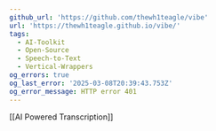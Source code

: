 ```yaml
---
github_url: 'https://github.com/thewh1teagle/vibe'
url: 'https://thewh1teagle.github.io/vibe/'
tags:
  - AI-Toolkit
  - Open-Source
  - Speech-to-Text
  - Vertical-Wrappers
og_errors: true
og_last_error: '2025-03-08T20:39:43.753Z'
og_error_message: HTTP error 401
---
```



[[AI Powered Transcription]]
